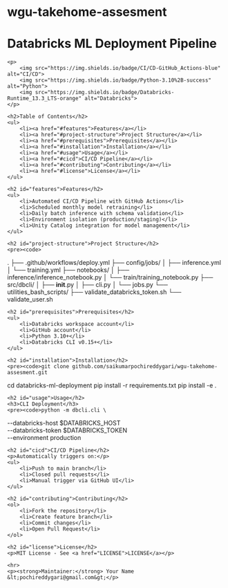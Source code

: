 # wgu-takehome-assesment


<html>
<head>
    <title>Databricks ML Deployment Pipeline</title>
    <meta charset="UTF-8">
</head>
<body>
    <h1>Databricks ML Deployment Pipeline</h1>
    
    <p>
        <img src="https://img.shields.io/badge/CI/CD-GitHub_Actions-blue" alt="CI/CD">
        <img src="https://img.shields.io/badge/Python-3.10%2B-success" alt="Python">
        <img src="https://img.shields.io/badge/Databricks-Runtime_13.3_LTS-orange" alt="Databricks">
    </p>

    <h2>Table of Contents</h2>
    <ul>
        <li><a href="#features">Features</a></li>
        <li><a href="#project-structure">Project Structure</a></li>
        <li><a href="#prerequisites">Prerequisites</a></li>
        <li><a href="#installation">Installation</a></li>
        <li><a href="#usage">Usage</a></li>
        <li><a href="#cicd">CI/CD Pipeline</a></li>
        <li><a href="#contributing">Contributing</a></li>
        <li><a href="#license">License</a></li>
    </ul>

    <h2 id="features">Features</h2>
    <ul>
        <li>Automated CI/CD Pipeline with GitHub Actions</li>
        <li>Scheduled monthly model retraining</li>
        <li>Daily batch inference with schema validation</li>
        <li>Environment isolation (production/staging)</li>
        <li>Unity Catalog integration for model management</li>
    </ul>

    <h2 id="project-structure">Project Structure</h2>
    <pre><code>
.
├── .github/workflows/deploy.yml
├── config/jobs/
│   ├── inference.yml
│   └── training.yml
├── notebooks/
│   ├── inference/inference_notebook.py
│   └── train/training_notebook.py
├── src/dbcli/
│   ├── __init__.py
│   ├── cli.py
│   └── jobs.py
└── utilities_bash_scripts/
    ├── validate_databricks_token.sh
    └── validate_user.sh
    </code></pre>

    <h2 id="prerequisites">Prerequisites</h2>
    <ul>
        <li>Databricks workspace account</li>
        <li>GitHub account</li>
        <li>Python 3.10+</li>
        <li>Databricks CLI v0.15+</li>
    </ul>

    <h2 id="installation">Installation</h2>
    <pre><code>git clone github.com/saikumarpochireddygari/wgu-takehome-assesment.git
cd databricks-ml-deployment
pip install -r requirements.txt
pip install -e .</code></pre>

    <h2 id="usage">Usage</h2>
    <h3>CLI Deployment</h3>
    <pre><code>python -m dbcli.cli \
  --databricks-host $DATABRICKS_HOST \
  --databricks-token $DATABRICKS_TOKEN \
  --environment production</code></pre>

    <h2 id="cicd">CI/CD Pipeline</h2>
    <p>Automatically triggers on:</p>
    <ul>
        <li>Push to main branch</li>
        <li>Closed pull requests</li>
        <li>Manual trigger via GitHub UI</li>
    </ul>

    <h2 id="contributing">Contributing</h2>
    <ol>
        <li>Fork the repository</li>
        <li>Create feature branch</li>
        <li>Commit changes</li>
        <li>Open Pull Request</li>
    </ol>

    <h2 id="license">License</h2>
    <p>MIT License - See <a href="LICENSE">LICENSE</a></p>

    <hr>
    <p><strong>Maintainer:</strong> Your Name &lt;pochireddygari@gmail.com&gt;</p>
</body>
</html>